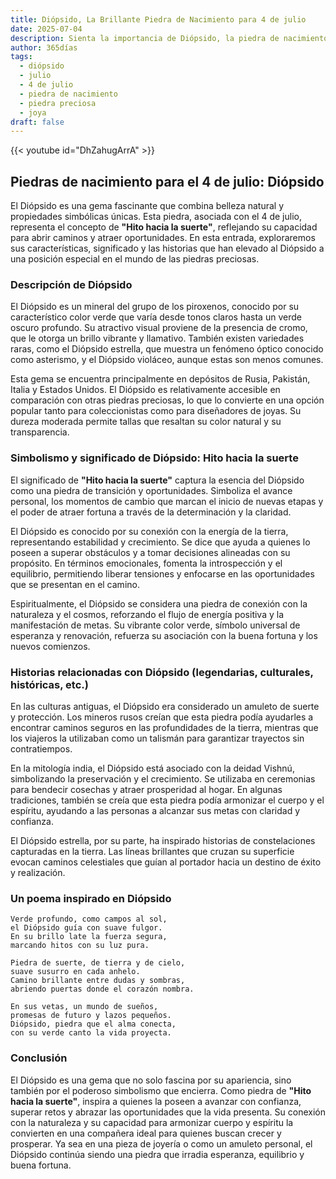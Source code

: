 ```yaml
---
title: Diópsido, La Brillante Piedra de Nacimiento para 4 de julio
date: 2025-07-04
description: Sienta la importancia de Diópsido, la piedra de nacimiento de 4 de julio que simboliza Hito hacia la suerte. Deje que su belleza y significado iluminen su día.
author: 365días
tags:
  - diópsido
  - julio
  - 4 de julio
  - piedra de nacimiento
  - piedra preciosa
  - joya
draft: false
---
```


{{< youtube id="DhZahugArrA" >}}

## Piedras de nacimiento para el 4 de julio: Diópsido

El Diópsido es una gema fascinante que combina belleza natural y propiedades simbólicas únicas. Esta piedra, asociada con el 4 de julio, representa el concepto de **"Hito hacia la suerte"**, reflejando su capacidad para abrir caminos y atraer oportunidades. En esta entrada, exploraremos sus características, significado y las historias que han elevado al Diópsido a una posición especial en el mundo de las piedras preciosas.

### Descripción de Diópsido

El Diópsido es un mineral del grupo de los piroxenos, conocido por su característico color verde que varía desde tonos claros hasta un verde oscuro profundo. Su atractivo visual proviene de la presencia de cromo, que le otorga un brillo vibrante y llamativo. También existen variedades raras, como el Diópsido estrella, que muestra un fenómeno óptico conocido como asterismo, y el Diópsido violáceo, aunque estas son menos comunes.

Esta gema se encuentra principalmente en depósitos de Rusia, Pakistán, Italia y Estados Unidos. El Diópsido es relativamente accesible en comparación con otras piedras preciosas, lo que lo convierte en una opción popular tanto para coleccionistas como para diseñadores de joyas. Su dureza moderada permite tallas que resaltan su color natural y su transparencia.

### Simbolismo y significado de Diópsido: Hito hacia la suerte

El significado de **"Hito hacia la suerte"** captura la esencia del Diópsido como una piedra de transición y oportunidades. Simboliza el avance personal, los momentos de cambio que marcan el inicio de nuevas etapas y el poder de atraer fortuna a través de la determinación y la claridad.

El Diópsido es conocido por su conexión con la energía de la tierra, representando estabilidad y crecimiento. Se dice que ayuda a quienes lo poseen a superar obstáculos y a tomar decisiones alineadas con su propósito. En términos emocionales, fomenta la introspección y el equilibrio, permitiendo liberar tensiones y enfocarse en las oportunidades que se presentan en el camino.

Espiritualmente, el Diópsido se considera una piedra de conexión con la naturaleza y el cosmos, reforzando el flujo de energía positiva y la manifestación de metas. Su vibrante color verde, símbolo universal de esperanza y renovación, refuerza su asociación con la buena fortuna y los nuevos comienzos.

### Historias relacionadas con Diópsido (legendarias, culturales, históricas, etc.)

En las culturas antiguas, el Diópsido era considerado un amuleto de suerte y protección. Los mineros rusos creían que esta piedra podía ayudarles a encontrar caminos seguros en las profundidades de la tierra, mientras que los viajeros la utilizaban como un talismán para garantizar trayectos sin contratiempos.

En la mitología india, el Diópsido está asociado con la deidad Vishnú, simbolizando la preservación y el crecimiento. Se utilizaba en ceremonias para bendecir cosechas y atraer prosperidad al hogar. En algunas tradiciones, también se creía que esta piedra podía armonizar el cuerpo y el espíritu, ayudando a las personas a alcanzar sus metas con claridad y confianza.

El Diópsido estrella, por su parte, ha inspirado historias de constelaciones capturadas en la tierra. Las líneas brillantes que cruzan su superficie evocan caminos celestiales que guían al portador hacia un destino de éxito y realización.

### Un poema inspirado en Diópsido

```
Verde profundo, como campos al sol,  
el Diópsido guía con suave fulgor.  
En su brillo late la fuerza segura,  
marcando hitos con su luz pura.  

Piedra de suerte, de tierra y de cielo,  
suave susurro en cada anhelo.  
Camino brillante entre dudas y sombras,  
abriendo puertas donde el corazón nombra.  

En sus vetas, un mundo de sueños,  
promesas de futuro y lazos pequeños.  
Diópsido, piedra que el alma conecta,  
con su verde canto la vida proyecta.  
```

### Conclusión

El Diópsido es una gema que no solo fascina por su apariencia, sino también por el poderoso simbolismo que encierra. Como piedra de **"Hito hacia la suerte"**, inspira a quienes la poseen a avanzar con confianza, superar retos y abrazar las oportunidades que la vida presenta. Su conexión con la naturaleza y su capacidad para armonizar cuerpo y espíritu la convierten en una compañera ideal para quienes buscan crecer y prosperar. Ya sea en una pieza de joyería o como un amuleto personal, el Diópsido continúa siendo una piedra que irradia esperanza, equilibrio y buena fortuna.